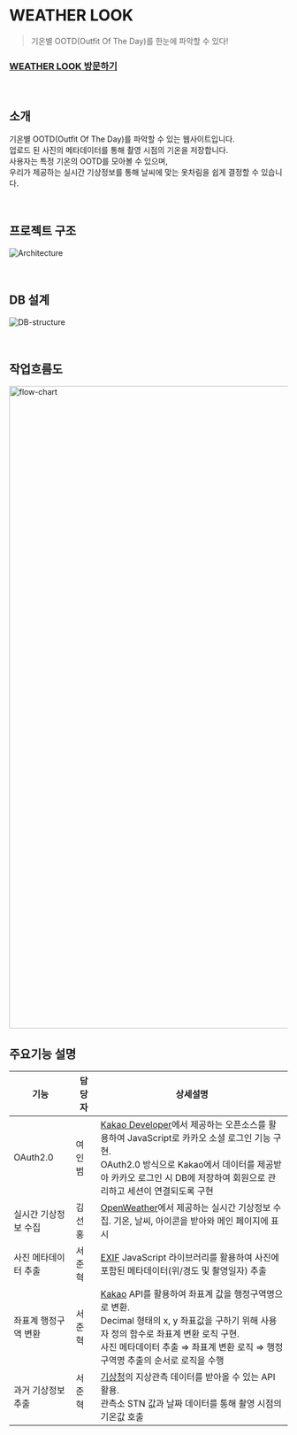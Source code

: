# WEATHER LOOK
> 기온별 OOTD(Outfit Of The Day)를 한눈에 파악할 수 있다!
### [WEATHER LOOK 방문하기](http://13.125.36.254/)

<br/>

## 소개
기온별 OOTD(Outfit Of The Day)를 파악할 수 있는 웹사이트입니다.<br/>
업로드 된 사진의 메타데이터를 통해 촬영 시점의 기온을 저장합니다.<br/>
사용자는 특정 기온의 OOTD를 모아볼 수 있으며,<br/>
우리가 제공하는 실시간 기상정보를 통해 날씨에 맞는 옷차림을 쉽게 결정할 수 있습니다.<br/>

<br/>

## 프로젝트 구조
![Architecture](https://github.com/JunHyeokSeo/weather-look/assets/55777781/89c3b560-40c6-4c23-81b7-a868c6d18276)

<br/>

## DB 설계
![DB-structure](https://github.com/JunHyeokSeo/weather-look/assets/55777781/b91e45ad-29f1-4253-9d9a-dc53259fb3ce)

<br/>

## 작업흐름도
<img width="1161" alt="flow-chart" src="https://github.com/JunHyeokSeo/weather-look/assets/55777781/ebfec889-8133-4545-b01f-2a7d34eac0fd">

<br/>

## 주요기능 설명
| 기능 | 담당자 | 상세설명 |
| --- | --- | --- |
| OAuth2.0 | 여인범 | [Kakao Developer]에서 제공하는 오픈소스를 활용하여 JavaScript로 카카오 소셜 로그인 기능 구현.<br/>OAuth2.0 방식으로 Kakao에서 데이터를 제공받아 카카오 로그인 시 DB에 저장하여 회원으로 관리하고 세션이 연결되도록 구현 |
| 실시간 기상정보 수집 | 김선홍 | [OpenWeather]에서 제공하는 실시간 기상정보 수집. 기온, 날씨, 아이콘을 받아와 메인 페이지에 표시 |
| 사진 메타데이터 추출 | 서준혁 | [EXIF] JavaScript 라이브러리를 활용하여 사진에 포함된 메타데이터(위/경도 및 촬영일자) 추출 |
| 좌표계 행정구역 변환 | 서준혁 | [Kakao] API를 활용하여 좌표계 값을 행정구역명으로 변환.<br/>Decimal 형태의 x, y 좌표값을 구하기 위해 사용자 정의 함수로 좌표계 변환 로직 구현.<br/>사진 메타데이터 추출 ⇒ 좌표계 변환 로직 ⇒ 행정구역명 추출의 순서로 로직을 수행 |
| 과거 기상정보 추출 &nbsp;&nbsp;&nbsp;&nbsp;&nbsp;| 서준혁 &nbsp;&nbsp;&nbsp;| [기상청]의 지상관측 데이터를 받아올 수 있는 API 활용.<br/>관측소 STN 값과 날짜 데이터를 통해 촬영 시점의 기온값 호출 |

[Kakao]:https://developers.kakao.com/
[Kakao Developer]:https://developers.kakao.com/
[OpenWeather]:https://openweathermap.org/
[EXIF]:https://github.com/exif-js/exif-js
[기상청]:https://apihub.kma.go.kr/
